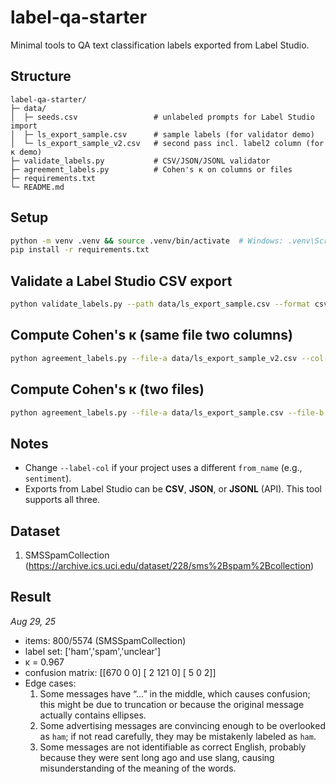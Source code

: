 # label-qa-starter
Minimal tools to QA text classification labels exported from Label Studio.

## Structure
```
label-qa-starter/
├─ data/
│  ├─ seeds.csv                 # unlabeled prompts for Label Studio import
│  ├─ ls_export_sample.csv      # sample labels (for validator demo)
│  └─ ls_export_sample_v2.csv   # second pass incl. label2 column (for κ demo)
├─ validate_labels.py           # CSV/JSON/JSONL validator
├─ agreement_labels.py          # Cohen's κ on columns or files
├─ requirements.txt
└─ README.md
```

## Setup
```bash
python -m venv .venv && source .venv/bin/activate  # Windows: .venv\Scripts\activate
pip install -r requirements.txt
```

## Validate a Label Studio CSV export
```bash
python validate_labels.py --path data/ls_export_sample.csv --format csv --id-col id --text-col text --label-col label
```

## Compute Cohen's κ (same file two columns)
```bash
python agreement_labels.py --file-a data/ls_export_sample_v2.csv --col-a label --col-b label2
```

## Compute Cohen's κ (two files)
```bash
python agreement_labels.py --file-a data/ls_export_sample.csv --file-b data/ls_export_sample_v2.csv --col-a label --col-b label
```

## Notes
- Change `--label-col` if your project uses a different `from_name` (e.g., `sentiment`).
- Exports from Label Studio can be **CSV**, **JSON**, or **JSONL** (API). This tool supports all three.

## Dataset
1. SMSSpamCollection (https://archive.ics.uci.edu/dataset/228/sms%2Bspam%2Bcollection)


## Result
*Aug 29, 25*
- items: 800/5574 (SMSSpamCollection)
- label set: ['ham','spam','unclear']
- κ = 0.967
- confusion matrix:
    [[670   0   0]
    [  2 121   0]
    [  5   0   2]]
- Edge cases:
    1. Some messages have “…” in the middle, which causes confusion; this might be due to truncation or because the original message actually contains ellipses.
    2. Some advertising messages are convincing enough to be overlooked as `ham`; if not read carefully, they may be mistakenly labeled as `ham`.
    3. Some messages are not identifiable as correct English, probably because they were sent long ago and use slang, causing misunderstanding of the meaning of the words.